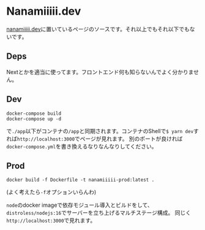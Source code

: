 # Nanamiiiii.dev
[nanamiiiii.dev](https://nanamiiiii.dev)に置いているページのソースです。それ以上でもそれ以下でもないです。

## Deps
Nextとかを適当に使ってます。フロントエンド何も知らないんでよく分かりません。

## Dev
```
docker-compose build
docker-compose up -d
```
で`./app`以下がコンテナの`/app`と同期されます。コンテナのShellで`$ yarn dev`すれば`http://localhost:3000`でページが見れます。
別のポートが良ければ`docker-compose.yml`を書き換えるなりなんなりしてください。

## Prod
```
docker build -f Dockerfile -t nanamiiiii-prod:latest .
```
(よく考えたら`-f`オプションいらんわ)

`node`のdocker imageで依存モジュール導入とビルドをして、`distroless/nodejs:16`でサーバーを立ち上げるマルチステージ構成。
同じく`http://localhost:3000`で見れます。

